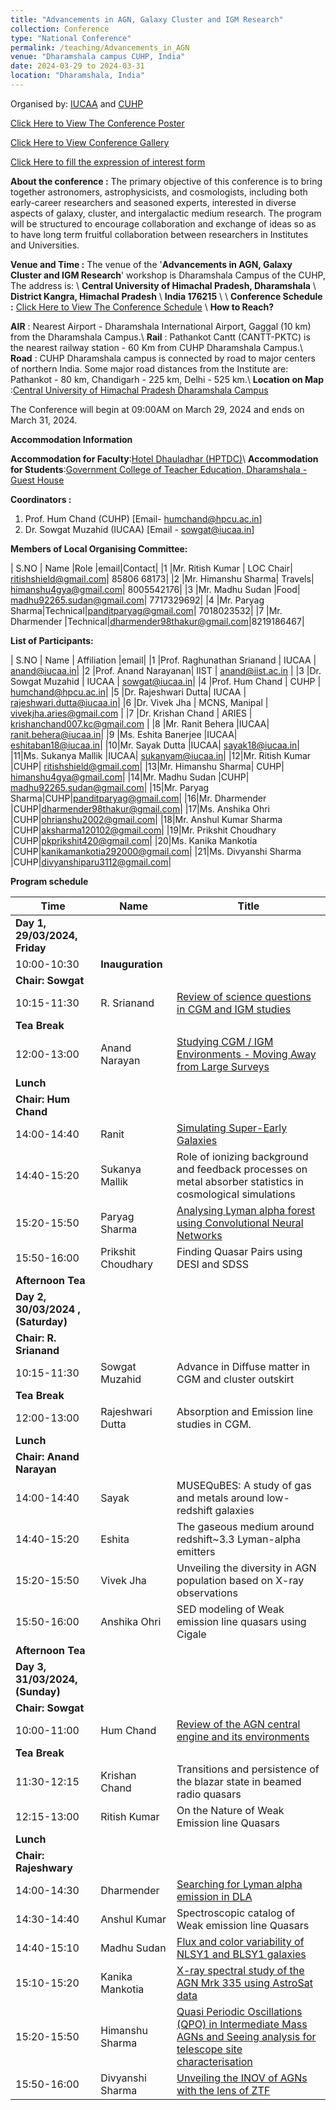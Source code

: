 ```yaml
---
title: "Advancements in AGN, Galaxy Cluster and IGM Research"
collection: Conference
type: "National Conference"
permalink: /teaching/Advancements_in_AGN
venue: "Dharamshala campus CUHP, India"
date: 2024-03-29 to 2024-03-31
location: "Dharamshala, India"
---
```

Organised by: [IUCAA](https://www.iucaa.in/en/) and [CUHP](https://www.cuhimachal.ac.in/index.php/SPMS/department/dept_physics_astronomical)


[Click Here to View The Conference Poster](https://chandrastarclub.github.io/files/poster.pdf)

[Click Here to View Conference Gallery](/gallery/)

[Click Here to fill the expression of interest form](https://forms.gle/H9vR1crytmCr3o1S8)

**About the conference :** The primary objective of this conference is to bring together astronomers, astrophysicists, and cosmologists, including both early-career researchers and seasoned experts, interested in diverse aspects of galaxy, cluster, and intergalactic medium research. The program will be structured to encourage collaboration and exchange of ideas so as to have long term fruitful collaboration between researchers in Institutes and Universities.

**Venue and Time :**  The venue of the '**Advancements in AGN, Galaxy Cluster and IGM Research**' workshop is Dharamshala Campus of the CUHP, The address is: \\
                    **Central University of Himachal Pradesh, Dharamshala** \\
                    **District Kangra, Himachal Pradesh** \\
                    **India 176215** \\
\\
**Conference Schedule :** [Click Here to View The Conference Schedule](https://chandrastarclub.github.io/files/CUHP_IUCAA_conference_2024.pdf)
\\
 **How to Reach?**

 **AIR** : Nearest Airport - Dharamshala International Airport, Gaggal (10 km) from the Dharamshala Campus.\\
 **Rail** : Pathankot Cantt (CANTT-PKTC) is the nearest railway station - 60 Km from CUHP Dharamshala Campus.\\
 **Road** : CUHP Dharamshala campus is connected by road to major centers of northern India. Some major road distances from the Institute are: Pathankot - 80 km, Chandigarh - 225 km, Delhi - 525 km.\\
 **Location on Map** :[Central University of Himachal Pradesh Dharamshala Campus](https://maps.app.goo.gl/Y8TLwJDbiRtn1JQu6)

 The Conference will begin at 09:00AM on March 29, 2024 and ends on March 31, 2024.

 **Accommodation Information**


 **Accommodation for Faculty**:[Hotel Dhauladhar (HPTDC)](https://maps.app.goo.gl/fpLsWBxYvtK3KPDV8)\\
**Accommodation for Students**:[Government College of Teacher Education, Dharamshala - Guest House](https://maps.app.goo.gl/RX8z9PXg7sCHze6X9)

 <!-- The Conference will begin at 09:00AM on March 29, 2024 and ends on March 31, 2024. -->
**Coordinators :**

1. Prof. Hum Chand (CUHP) [Email- humchand@hpcu.ac.in]
2. Dr. Sowgat Muzahid (IUCAA) [Email - sowgat@iucaa.in]

**Members of Local Organising Committee:**

| S.NO  | Name  |Role |email|Contact|
|1 |Mr. Ritish Kumar | LOC Chair| ritishshield@gmail.com| 85806 68173|
|2 |Mr. Himanshu Sharma| Travels| himanshu4gya@gmail.com|  8005542176|
|3 |Mr. Madhu Sudan |Food| madhu92265.sudan@gmail.com| 7717329692|
|4 |Mr. Paryag Sharma|Technical|panditparyag@gmail.com|  7018023532|
|7 |Mr. Dharmender |Technical|dharmender98thakur@gmail.com|8219186467|

**List of Participants:**

| S.NO  | Name | Affiliation |email|
|1 |Prof. Raghunathan Srianand | IUCAA | anand@iucaa.in|
|2 |Prof. Anand Narayanan| IIST | anand@iist.ac.in |
|3 |Dr. Sowgat Muzahid | IUCAA | sowgat@iucaa.in|
|4 |Prof. Hum Chand | CUHP | humchand@hpcu.ac.in|
|5 |Dr. Rajeshwari Dutta| IUCAA | rajeshwari.dutta@iucaa.in|
|6 |Dr. Vivek Jha | MCNS, Manipal | vivekjha.aries@gmail.com |
|7 |Dr. Krishan Chand | ARIES | krishanchand007.kc@gmail.com |
|8 |Mr. Ranit Behera |IUCAA| ranit.behera@iucaa.in|
|9 |Ms. Eshita Banerjee |IUCAA| eshitaban18@iucaa.in|
|10|Mr. Sayak Dutta |IUCAA| sayak18@iucaa.in|
|11|Ms. Sukanya Mallik |IUCAA| sukanyam@iucaa.in|
|12|Mr. Ritish Kumar |CUHP| ritishshield@gmail.com|
|13|Mr. Himanshu Sharma| CUHP| himanshu4gya@gmail.com|
|14|Mr. Madhu Sudan |CUHP| madhu92265.sudan@gmail.com|
|15|Mr. Paryag Sharma|CUHP|panditparyag@gmail.com|
|16|Mr. Dharmender |CUHP|dharmender98thakur@gmail.com|
|17|Ms. Anshika Ohri |CUHP|ohrianshu2002@gmail.com|
|18|Mr. Anshul Kumar Sharma |CUHP|aksharma120102@gmail.com|
|19|Mr. Prikshit Choudhary |CUHP|pkprikshit420@gmail.com|
|20|Ms. Kanika Mankotia |CUHP|kanikamankotia292000@gmail.com|
|21|Ms. Divyanshi Sharma |CUHP|divyanshiparu3112@gmail.com|


**Program schedule**

|**Time**|**Name**|**Title**|
| - | - | - |
|**Day 1, 29/03/2024, Friday**|||
|10:00-10:30|**Inauguration**||
|**Chair: Sowgat**|||
|10:15-11:30|R. Srianand|[Review of science questions in CGM and IGM studies](https://chandrastarclub.github.io/files/R_srianand_CUHP_talk.pdf)|
|**Tea Break**|||
|12:00-13:00|Anand Narayan|[Studying CGM / IGM Environments - Moving Away from Large Surveys](https://chandrastarclub.github.io/files/CUHP-Talk-Anand_narayanan.pdf)|
|**Lunch**|||
|**Chair: Hum Chand**|||
|14:00-14:40|Ranit|[Simulating Super-Early Galaxies](https://chandrastarclub.github.io/files/Ranit_CUHP.pdf)|
|14:40-15:20|Sukanya Mallik|Role of ionizing background and feedback processes on metal absorber statistics in cosmological simulations|
|15:20-15:50|Paryag Sharma|[Analysing Lyman alpha forest using Convolutional Neural Networks](https://chandrastarclub.github.io/files/Conff_presentation-1.pdf)|
|15:50-16:00|Prikshit Choudhary|Finding Quasar Pairs using DESI and SDSS|
|**Afternoon Tea**|||
|**Day 2, 30/03/2024 , (Saturday)**|||
|**Chair: R. Srianand**|||
|10:15-11:30|Sowgat Muzahid|Advance in Diffuse matter in CGM and cluster outskirt|
|**Tea Break**|||
|12:00-13:00|Rajeshwari Dutta|Absorption and Emission line studies in CGM.|
|**Lunch**|||
|**Chair: Anand Narayan**|||
|14:00-14:40|Sayak|MUSEQuBES: A study of gas and metals around low-redshift galaxies|
|14:40-15:20|Eshita|The gaseous medium around redshift~3.3 Lyman-alpha emitters|
|15:20-15:50|Vivek Jha|Unveiling the diversity in AGN population based on X-ray observations|
|15:50-16:00|Anshika Ohri|SED modeling of Weak emission line quasars using Cigale|
|**Afternoon Tea**|||
|**Day 3, 31/03/2024, (Sunday)**|||
|**Chair: Sowgat**|||
|10:00-11:00|Hum Chand|[Review of the AGN central engine and its environments](https://chandrastarclub.github.io/files/hum_cuhp_iucaa_31march_simple.pdf)|
|**Tea Break**|||
|11:30-12:15|Krishan Chand|Transitions and persistence of the blazar state in beamed radio quasars|
|12:15-13:00|Ritish Kumar|On the Nature of Weak Emission line Quasars|
|**Lunch**|||
|**Chair: Rajeshwary**|||
|14:00-14:30|Dharmender|[Searching for Lyman alpha emission in DLA](https://chandrastarclub.github.io/files/Dharmender.pdf)|
|14:30-14:40|Anshul Kumar|Spectroscopic catalog of Weak emission line Quasars|
|14:40-15:10|Madhu Sudan|[Flux and color variability of NLSY1 and BLSY1 galaxies](https://chandrastarclub.github.io/files/madhu_sudan__talk.pdf)|
|15:10-15:20|Kanika Mankotia|[X-ray spectral study of the AGN Mrk 335 using AstroSat data](https://chandrastarclub.github.io/files/kanika_Project_MRK_.335.pdf)|
|15:20-15:50|Himanshu Sharma|[Quasi Periodic Oscillations (QPO) in Intermediate Mass AGNs and Seeing analysis for telescope site characterisation](https://chandrastarclub.github.io/files/Himanshu_conference_advancement_AGN.pdf)|
|15:50-16:00|Divyanshi Sharma|[Unveiling the INOV of AGNs with the lens of ZTF](https://chandrastarclub.github.io/files/divyanshi_ztf_report.pdf)|
